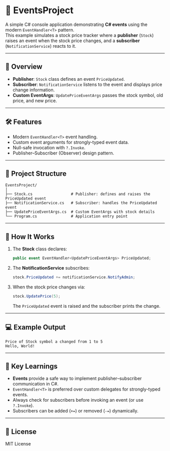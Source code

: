 
# 📡 EventsProject

A simple C# console application demonstrating **C# events** using the modern `EventHandler<T>` pattern.  
This example simulates a stock price tracker where a **publisher** (`Stock`) raises an event when the stock price changes, and a **subscriber** (`NotificationService`) reacts to it.

---

## 📌 Overview
- **Publisher**: `Stock` class defines an event `PriceUpdated`.
- **Subscriber**: `NotificationService` listens to the event and displays price change information.
- **Custom EventArgs**: `UpdatePriceEventArgs` passes the stock symbol, old price, and new price.

---

## 🛠 Features
- Modern `EventHandler<T>` event handling.
- Custom event arguments for strongly-typed event data.
- Null-safe invocation with `?.Invoke`.
- Publisher–Subscriber (Observer) design pattern.

---

## 📂 Project Structure
```
EventsProject/
│
├── Stock.cs                 # Publisher: defines and raises the PriceUpdated event
├── NotificationService.cs   # Subscriber: handles the PriceUpdated event
├── UpdatePriceEventArgs.cs  # Custom EventArgs with stock details
└── Program.cs               # Application entry point
```

---

## 🚀 How It Works
1. The **Stock** class declares:
   ```csharp
   public event EventHandler<UpdatePriceEventArgs> PriceUpdated;
   ```
2. The **NotificationService** subscribes:
   ```csharp
   stock.PriceUpdated += notificationService.NotifyAdmin;
   ```
3. When the stock price changes via:
   ```csharp
   stock.UpdatePrice(5);
   ```
   The `PriceUpdated` event is raised and the subscriber prints the change.

---

## 💻 Example Output
```
Price of Stock symbol a changed from 1 to 5
Hello, World!
```

---

## 🧠 Key Learnings
- **Events** provide a safe way to implement publisher–subscriber communication in C#.
- `EventHandler<T>` is preferred over custom delegates for strongly-typed events.
- Always check for subscribers before invoking an event (or use `?.Invoke`).
- Subscribers can be added (`+=`) or removed (`-=`) dynamically.

---

## 📜 License
MIT License
